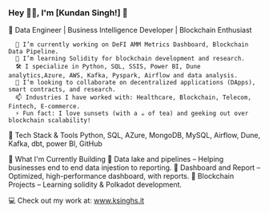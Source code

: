 ### Hey 👋🏽, I'm [Kundan Singh!]  👋 
🚀 Data Engineer | Business Intelligence Developer | Blockchain Enthusiast

      🔭 I’m currently working on DeFI AMM Metrics Dashboard, Blockchain Data Pipeline.
      🌱 I’m learning Solidity for blockchain development and research.
      🛠️ I specialize in Python, SQL, SSIS, Power BI, Dune analytics,Azure, AWS, Kafka, Pyspark, Airflow and data analysis.
      🤝 I’m looking to collaborate on decentralized applications (DApps), smart contracts, and research.
      📫 Industries I have worked with: Healthcare, Blockchain, Telecom, Fintech, E-commerce.
      ⚡ Fun fact: I love sunsets (with a ☕ of tea) and geeking out over blockchain scalability!

🔧 Tech Stack & Tools
  Python, SQL, AZure, MongoDB, MySQL, Airflow, Dune, Kafka, dbt, power BI, GitHub
  
📌 What I'm Currently Building
      🔹 Data lake and pipelines – Helping businesses end to end data injestion to reporting.
      🔹 Dashboard and Report – Optimized, high-performance dashboard, with reports.
      🔹 Blockchain Projects – Learning solidity & Polkadot development.

💻 Check out my work at: www.ksinghs.it





